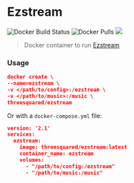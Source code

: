 # Ezstream

![Docker Build Status](https://img.shields.io/docker/cloud/build/threesquared/ezstream.svg)
![Docker Pulls](https://img.shields.io/docker/pulls/threesquared/ezstream.svg)
[![](https://images.microbadger.com/badges/image/threesquared/ezstream.svg)](https://microbadger.com/images/threesquared/ezstream)

> Docker container to run [Ezstream](http://icecast.org/ezstream/)

### Usage

```json
docker create \
--name=ezstream \
-v </path/to/config>:/ezstream \
-v </path/to/music>:/music \
threesquared/ezstream
```

Or with a `docker-compose.yml` file:

```json
version: '2.1'
services:
  ezstream:
    image: threesquared/ezstream:latest
    container_name: ezstream
    volumes:
      - "/path/to/config:/ezstream"
      - "/path/to/music:/music"
```
